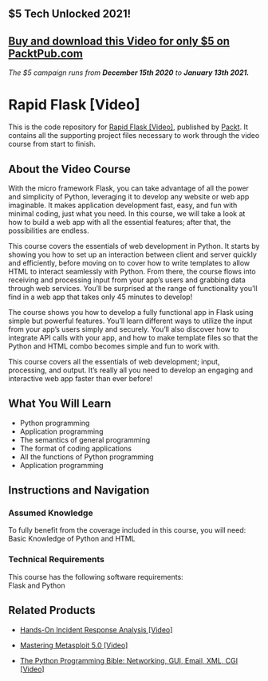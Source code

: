 ## $5 Tech Unlocked 2021!
[Buy and download this Video for only $5 on PacktPub.com](https://www.packtpub.com/product/rapid-flask-video/9781783554256)
-----
*The $5 campaign         runs from __December 15th 2020__ to __January 13th 2021.__*

# Rapid Flask [Video]
This is the code repository for [Rapid Flask [Video]](https://www.packtpub.com/application-development/rapid-flask-video?utm_source=github&utm_medium=repository&utm_campaign=9781783554256), published by [Packt](https://www.packtpub.com/?utm_source=github). It contains all the supporting project files necessary to work through the video course from start to finish.
## About the Video Course
With the micro framework Flask, you can take advantage of all the power and simplicity of Python, leveraging it to develop any website or web app imaginable. It makes application development fast, easy, and fun with minimal coding, just what you need. In this course, we will take a look at how to build a web app with all the essential features; after that, the possibilities are endless.

This course covers the essentials of web development in Python. It starts by showing you how to set up an interaction between client and server quickly and efficiently, before moving on to cover how to write templates to allow HTML to interact seamlessly with Python. From there, the course flows into receiving and processing input from your app’s users and grabbing data through web services. You’ll be surprised at the range of functionality you’ll find in a web app that takes only 45 minutes to develop!

The course shows you how to develop a fully functional app in Flask using simple but powerful features. You’ll learn different ways to utilize the input from your app’s users simply and securely. You’ll also discover how to integrate API calls with your app, and how to make template files so that the Python and HTML combo becomes simple and fun to work with.

This course covers all the essentials of web development; input, processing, and output. It’s really all you need to develop an engaging and interactive web app faster than ever before!

<H2>What You Will Learn</H2>
<DIV class=book-info-will-learn-text>
<UL>
<LI>Python programming 
<LI>Application programming 
<LI>The semantics of general programming 
<LI>The format of coding applications 
<LI>All the functions of Python programming 
<LI>Application programming </LI></UL></DIV>

## Instructions and Navigation
### Assumed Knowledge
To fully benefit from the coverage included in this course, you will need:<br/>
Basic Knowledge of Python and HTML
### Technical Requirements
This course has the following software requirements:<br/>
Flask and Python

## Related Products
* [Hands-On Incident Response Analysis [Video]](https://www.packtpub.com/networking-and-servers/hands-incident-response-analysis-video?utm_source=github&utm_medium=repository&utm_campaign=9781838552046)

* [Mastering Metasploit 5.0 [Video]](https://www.packtpub.com/networking-and-servers/mastering-metasploit-50-video?utm_source=github&utm_medium=repository&utm_campaign=9781838551544)

* [The Python Programming Bible: Networking, GUI, Email, XML, CGI [Video]](https://www.packtpub.com/application-development/python-programming-bible-networking-gui-email-xml-cgi-video?utm_source=github&utm_medium=repository&utm_campaign=9781838559960)

